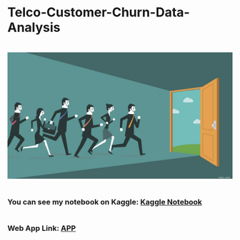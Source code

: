 # Telco-Customer-Churn-Data-Analysis

# 

<img src="app_image.jpg">

# 

### You can see my notebook on Kaggle: [Kaggle Notebook](https://www.kaggle.com/ahmedmohammedhamada/customer-churn-analysis-eda)

# 

### Web App Link: [APP](https://customer-churn-eda.streamlit.app)

